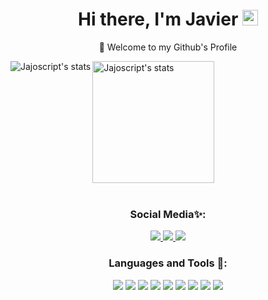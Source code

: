 <div align="center">
   <h1>
      Hi there, I'm Javier
      <img src="https://media.giphy.com/media/hvRJCLFzcasrR4ia7z/giphy.gif" width="25px">
   </h1>
   
   <p> 🐬 Welcome to my Github's Profile</p>
</div>

<div align="left">
   <a>
      <img src="https://github-readme-stats.vercel.app/api?username=jajoscript&count_private=true&show_icons=true&theme=synthwave&hide_border=true&locale=en" alt="Jajoscript's         stats" align="left" />
   </a>

   <a>
      <img height=195px src="https://github-readme-stats.vercel.app/api/top-langs/?username=jajoscript&hide=javascript,html&theme=synthwave&hide_border=true&locale=en" alt="Jajoscript's           stats" align="center" />
   </a>
</div>

<div align="center">
   <br/>
   <h3 align="center">Social Media✨:</h3>
   
   <a href="https://open.spotify.com/user/jyx0evb84wd3kriql8jckptee">
      <img src="https://img.icons8.com/nolan/64/spotify.png"/>
   </a>
   <a href="https://www.linkedin.com/in/javier-almarza-bucarey/">
     <img src="https://img.icons8.com/nolan/64/linkedin.png"/>
   </a>
   <a href="https://www.instagram.com/_.javier.almarza/">
     <img src="https://img.icons8.com/nolan/64/instagram-new.png"/>
   </a>   
</div>

<div align="center">
   <h3 align="center">Languages and Tools 💾:</h3>
     
    
   <a><img src="https://img.icons8.com/nolan/64/java-coffee-cup-logo.png"/></a>
   <a><img src="https://img.icons8.com/nolan/64/copyright.png"/></a>
   <a><img src="https://img.icons8.com/nolan/64/javascript.png"/></a>
   <a><img src="https://img.icons8.com/nolan/64/css-filetype.png"/></a>
   <a><img src="https://img.icons8.com/nolan/64/html-5.png"/></a>
   <a><img src="https://img.icons8.com/nolan/64/python.png"/></a>
   <a><img src="https://img.icons8.com/nolan/64/mysql.png"/></a>
   <a><img src="https://img.icons8.com/nolan/64/react-native.png"/></a>
   <a><img src="https://img.icons8.com/nolan/64/visual-studio-code-2019.png"/></a>
</div>


<!-- 
[![willianrod's wakatime stats](https://github-readme-stats.vercel.app/api/wakatime?username=jajoscript&theme=synthwave)](https://github.com/jajoscript/github-readme-stats)
-->
